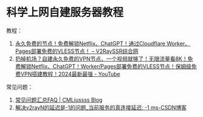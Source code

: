 # 科学上网自建服务器教程


教程：
1. [永久免费的节点！免费解锁Netflix、ChatGPT！通过Cloudflare Worker、Pages部署免费的VLESS节点！ – V2RaySSR综合网](https://v2rayssr.com/worker-vless.html)
2. [扔掉机场？自建永久免费的VPN节点，一个视频就够了！无限流量看8K！免费解锁Netflix、ChatGPT！Worker/Pages部署免费的VLESS节点！保姆级免费VPN搭建教程！2024最新最强 - YouTube](https://www.youtube.com/watch?v=sNOlsiwgCSA)

常见问题：
1. [常见问题汇总FAQ | CMLiussss Blog](https://blog.090227.xyz/p/%E5%B8%B8%E8%A7%81%E9%97%AE%E9%A2%98%E6%B1%87%E6%80%BB/)
2. [解决v2rayN的延迟是-1的问题\_当前服务的真连接延迟: -1 ms-CSDN博客](https://blog.csdn.net/qq_36693723/article/details/129596353)